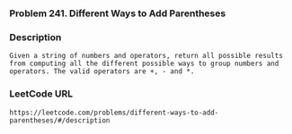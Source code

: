 ### Problem 241. Different Ways to Add Parentheses

### Description 
	Given a string of numbers and operators, return all possible results from computing all the different possible ways to group numbers and operators. The valid operators are +, - and *.

### LeetCode URL 
	https://leetcode.com/problems/different-ways-to-add-parentheses/#/description
